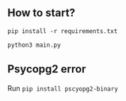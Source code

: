 ## How to start?
`pip install -r requirements.txt`<br/>

`python3 main.py`

## Psycopg2 error
Run `pip install pscyopg2-binary`